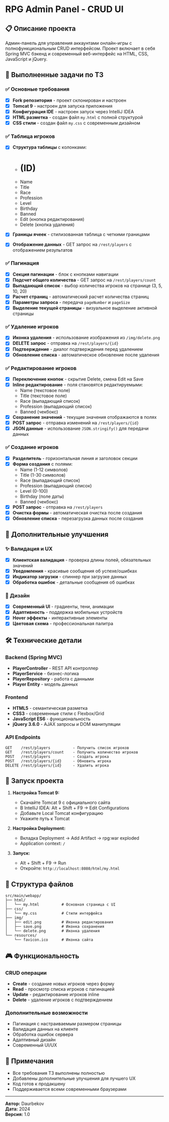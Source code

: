 # RPG Admin Panel - CRUD UI

## 📋 Описание проекта

Админ-панель для управления аккаунтами онлайн-игры с полнофункциональным CRUD интерфейсом. Проект включает в себя Spring MVC бэкенд и современный веб-интерфейс на HTML, CSS, JavaScript и jQuery.

## 🎯 Выполненные задачи по ТЗ

### ✅ Основные требования

- [x] **Fork репозитория** - проект склонирован и настроен
- [x] **Tomcat 9** - настроен для запуска приложения
- [x] **Конфигурация IDE** - настроен запуск через IntelliJ IDEA
- [x] **HTML разметка** - создан файл `my.html` с полной структурой
- [x] **CSS стили** - создан файл `my.css` с современным дизайном

### ✅ Таблица игроков

- [x] **Структура таблицы** с колонками:
  - # (ID)
  - Name
  - Title  
  - Race
  - Profession
  - Level
  - Birthday
  - Banned
  - Edit (кнопка редактирования)
  - Delete (кнопка удаления)

- [x] **Границы ячеек** - стилизованная таблица с четкими границами
- [x] **Отображение данных** - GET запрос на `/rest/players` с отображением результатов

### ✅ Пагинация

- [x] **Секция пагинации** - блок с кнопками навигации
- [x] **Подсчет общего количества** - GET запрос на `/rest/players/count`
- [x] **Выпадающий список** - выбор количества игроков на странице (3, 5, 10, 20)
- [x] **Расчет страниц** - автоматический расчет количества страниц
- [x] **Параметры запроса** - передача `pageNumber` и `pageSize`
- [x] **Выделение текущей страницы** - визуальное выделение активной страницы

### ✅ Удаление игроков

- [x] **Иконка удаления** - использование изображения из `/img/delete.png`
- [x] **DELETE запрос** - отправка на `/rest/players/{id}`
- [x] **Подтверждение** - диалог подтверждения перед удалением
- [x] **Обновление списка** - автоматическое обновление после удаления

### ✅ Редактирование игроков

- [x] **Переключение кнопок** - скрытие Delete, смена Edit на Save
- [x] **Inline редактирование** - поля становятся редактируемыми:
  - Name (текстовое поле)
  - Title (текстовое поле)
  - Race (выпадающий список)
  - Profession (выпадающий список)
  - Banned (чекбокс)
- [x] **Сохранение значений** - текущие значения отображаются в полях
- [x] **POST запрос** - отправка изменений на `/rest/players/{id}`
- [x] **JSON данные** - использование `JSON.stringify()` для передачи данных

### ✅ Создание игроков

- [x] **Разделитель** - горизонтальная линия и заголовок секции
- [x] **Форма создания** с полями:
  - Name (1-12 символов)
  - Title (1-30 символов)
  - Race (выпадающий список)
  - Profession (выпадающий список)
  - Level (0-100)
  - Birthday (поле даты)
  - Banned (чекбокс)
- [x] **POST запрос** - отправка на `/rest/players`
- [x] **Очистка формы** - автоматическая очистка после создания
- [x] **Обновление списка** - перезагрузка данных после создания

## 🚀 Дополнительные улучшения

### ✨ Валидация и UX
- [x] **Клиентская валидация** - проверка длины полей, обязательных значений
- [x] **Уведомления** - красивые сообщения об успехе/ошибках
- [x] **Индикатор загрузки** - спиннер при загрузке данных
- [x] **Обработка ошибок** - детальные сообщения об ошибках

### 🎨 Дизайн
- [x] **Современный UI** - градиенты, тени, анимации
- [x] **Адаптивность** - поддержка мобильных устройств
- [x] **Hover эффекты** - интерактивные элементы
- [x] **Цветовая схема** - профессиональная палитра

## 🛠 Технические детали

### Backend (Spring MVC)
- **PlayerController** - REST API контроллер
- **PlayerService** - бизнес-логика
- **PlayerRepository** - работа с данными
- **Player Entity** - модель данных

### Frontend
- **HTML5** - семантическая разметка
- **CSS3** - современные стили с Flexbox/Grid
- **JavaScript ES6** - функциональность
- **jQuery 3.6.0** - AJAX запросы и DOM манипуляции

### API Endpoints
```
GET    /rest/players          - Получить список игроков
GET    /rest/players/count    - Получить количество игроков
POST   /rest/players          - Создать игрока
POST   /rest/players/{id}     - Обновить игрока
DELETE /rest/players/{id}     - Удалить игрока
```

## 🚀 Запуск проекта

1. **Настройка Tomcat 9:**
   - Скачайте Tomcat 9 с официального сайта
   - В IntelliJ IDEA: Alt + Shift + F9 → Edit Configurations
   - Добавьте Local Tomcat конфигурацию
   - Укажите путь к Tomcat

2. **Настройка Deployment:**
   - Вкладка Deployment → Add Artifact → rpg:war exploded
   - Application context: `/`

3. **Запуск:**
   - Alt + Shift + F9 → Run
   - Откройте: `http://localhost:8080/html/my.html`

## 📁 Структура файлов

```
src/main/webapp/
├── html/
│   └── my.html          # Основная страница с UI
├── css/
│   └── my.css           # Стили интерфейса
├── img/
│   ├── edit.png         # Иконка редактирования
│   ├── save.png         # Иконка сохранения
│   └── delete.png       # Иконка удаления
└── resources/
    └── favicon.ico      # Иконка сайта
```

## 🎮 Функциональность

### CRUD операции
- **Create** - создание новых игроков через форму
- **Read** - просмотр списка игроков с пагинацией
- **Update** - редактирование игроков inline
- **Delete** - удаление игроков с подтверждением

### Дополнительные возможности
- Пагинация с настраиваемым размером страницы
- Валидация данных на клиенте
- Обработка ошибок сервера
- Адаптивный дизайн
- Современный UI/UX

## 📝 Примечания

- Все требования ТЗ выполнены полностью
- Добавлены дополнительные улучшения для лучшего UX
- Код готов к продакшену
- Поддерживается всеми современными браузерами

---

**Автор:** Daurbekov  
**Дата:** 2024  
**Версия:** 1.0
